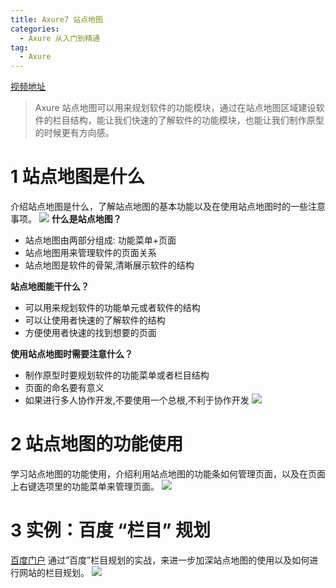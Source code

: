 ```yaml
---
title: Axure7 站点地图
categories:
  - Axure 从入门到精通
tag:
  - Axure
---
```


[视频地址](http://www.jikexueyuan.com/course/1484.html)
> Axure 站点地图可以用来规划软件的功能模块，通过在站点地图区域建设软件的栏目结构，能让我们快速的了解软件的功能模块，也能让我们制作原型的时候更有方向感。   
# 1 站点地图是什么
介绍站点地图是什么，了解站点地图的基本功能以及在使用站点地图时的一些注意事项。
![](http://o7m5xjmtl.bkt.clouddn.com/D7B77BA6-AD6D-44B9-9E4E-6B84E802C479.png)
**什么是站点地图？**
+ 站点地图由两部分组成: 功能菜单+页面
+ 站点地图用来管理软件的页面关系
+ 站点地图是软件的骨架,清晰展示软件的结构

**站点地图能干什么？**
+ 可以用来规划软件的功能单元或者软件的结构
+ 可以让使用者快速的了解软件的结构
+ 方便使用者快速的找到想要的页面

**使用站点地图时需要注意什么？**
+ 制作原型时要规划软件的功能菜单或者栏目结构
+ 页面的命名要有意义
+ 如果进行多人协作开发,不要使用一个总根,不利于协作开发
![](http://o7m5xjmtl.bkt.clouddn.com/F2BF9036-0A40-4A06-A080-F57202AE8001.png)

# 2 站点地图的功能使用
学习站点地图的功能使用，介绍利用站点地图的功能条如何管理页面，以及在页面上右键选项里的功能菜单来管理页面。
![](http://o7m5xjmtl.bkt.clouddn.com/AECA3B71-EE86-4AA8-98F6-53C829B743B6.png)

# 3 实例：百度 “栏目” 规划
[百度门户](http://home.baidu.com/)
通过”百度”栏目规划的实战，来进一步加深站点地图的使用以及如何进行网站的栏目规划。
![](http://o7m5xjmtl.bkt.clouddn.com/8DF2961F-60FA-4517-9B02-7181BB7DC0AD.png)